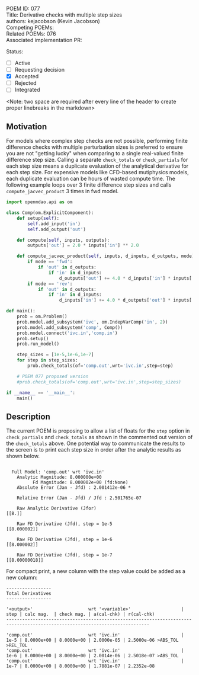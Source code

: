POEM ID: 077  
Title:  Derivative checks with multiple step sizes  
authors: kejacobson (Kevin Jacobson)  
Competing POEMs:  
Related POEMs: 076  
Associated implementation PR:  

Status:

- [ ] Active
- [ ] Requesting decision
- [x] Accepted
- [ ] Rejected
- [ ] Integrated

<Note: two space are required after every line of the header to create proper linebreaks in the markdown>


## Motivation

For models where complex step checks are not possible,
performing finite difference checks with multiple perturbation sizes is preferred to ensure
you are not "getting lucky" when comparing to a single real-valued finite difference step size.
Calling a separate `check_totals` or `check_partials` for each step size means
a duplicate evaluation of the analytical derivative for each step size.
For expensive models like CFD-based mutiphysics models, each duplicate evaluation can be hours of
wasted compute time.
The following example loops over 3 finite difference step sizes and calls `compute_jacvec_product`
3 times in fwd model.


```python
import openmdao.api as om

class Comp(om.ExplicitComponent):
    def setup(self):
        self.add_input('in')
        self.add_output('out')

    def compute(self, inputs, outputs):
        outputs['out'] = 2.0 * inputs['in'] ** 2.0

    def compute_jacvec_product(self, inputs, d_inputs, d_outputs, mode):
        if mode == 'fwd':
            if 'out' in d_outputs:
                if 'in' in d_inputs:
                    d_outputs['out'] += 4.0 * d_inputs['in'] * inputs['in']
        if mode == 'rev':
            if 'out' in d_outputs:
                if 'in' in d_inputs:
                    d_inputs['in'] += 4.0 * d_outputs['out'] * inputs['in']

def main():
    prob = om.Problem()
    prob.model.add_subsystem('ivc', om.IndepVarComp('in', 2))
    prob.model.add_subsystem('comp', Comp())
    prob.model.connect('ivc.in','comp.in')
    prob.setup()
    prob.run_model()

    step_sizes = [1e-5,1e-6,1e-7]
    for step in step_sizes:
        prob.check_totals(of='comp.out',wrt='ivc.in',step=step)

    # POEM 077 proposed version
    #prob.check_totals(of='comp.out',wrt='ivc.in',step=step_sizes)

if __name__ == '__main__':
    main()
```

## Description

The current POEM is proposing to allow a list of floats for the `step` option in `check_partials` and `check_totals` as
shown in the commented out version of the `check_totals` above.
One potential way to communicate the results to the screen is to print each step size in order after the analytic results
as shown below.

```

  Full Model: 'comp.out' wrt 'ivc.in'
    Analytic Magnitude: 8.000000e+00
          Fd Magnitude: 8.000002e+00 (fd:None)
    Absolute Error (Jan - Jfd) : 2.001412e-06 *

    Relative Error (Jan - Jfd) / Jfd : 2.501765e-07

    Raw Analytic Derivative (Jfor)
[[8.]]

    Raw FD Derivative (Jfd), step = 1e-5
[[8.000002]]

    Raw FD Derivative (Jfd), step = 1e-6
[[8.000002]]

    Raw FD Derivative (Jfd), step = 1e-7
[[8.00000018]]
```

For compact print, a new column with the step value could be added as a new column:


```
-----------------
Total Derivatives
-----------------

'<output>'                     wrt '<variable>'                   | step | calc mag.  | check mag. | a(cal-chk) | r(cal-chk)
----------------------------------------------------------------------------------------------------------------------------

'comp.out'                     wrt 'ivc.in'                       | 1e-5 | 8.0000e+00 | 8.0000e+00 | 2.0000e-05 | 2.5000e-06 >ABS_TOL >REL_TOL
'comp.out'                     wrt 'ivc.in'                       | 1e-6 | 8.0000e+00 | 8.0000e+00 | 2.0014e-06 | 2.5018e-07 >ABS_TOL
'comp.out'                     wrt 'ivc.in'                       | 1e-7 | 8.0000e+00 | 8.0000e+00 | 1.7881e-07 | 2.2352e-08
```
